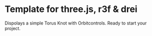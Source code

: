 # Template for three.js, r3f & drei

Dispolays a simple Torus Knot with Orbitcontrols. Ready to start your project. 